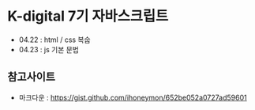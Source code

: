 # K-digital 7기 자바스크립트
+ 04.22 : html / css 복숩
+ 04.23 : js 기본 문법

## 참고사이트
+ 마크다운 : https://gist.github.com/ihoneymon/652be052a0727ad59601
